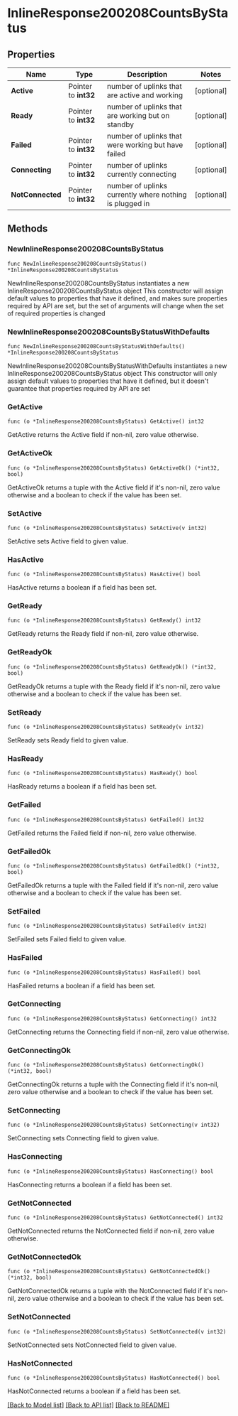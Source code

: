 # InlineResponse200208CountsByStatus

## Properties

Name | Type | Description | Notes
------------ | ------------- | ------------- | -------------
**Active** | Pointer to **int32** | number of uplinks that are active and working | [optional] 
**Ready** | Pointer to **int32** | number of uplinks that are working but on standby | [optional] 
**Failed** | Pointer to **int32** | number of uplinks that were working but have failed | [optional] 
**Connecting** | Pointer to **int32** | number of uplinks currently connecting | [optional] 
**NotConnected** | Pointer to **int32** | number of uplinks currently where nothing is plugged in | [optional] 

## Methods

### NewInlineResponse200208CountsByStatus

`func NewInlineResponse200208CountsByStatus() *InlineResponse200208CountsByStatus`

NewInlineResponse200208CountsByStatus instantiates a new InlineResponse200208CountsByStatus object
This constructor will assign default values to properties that have it defined,
and makes sure properties required by API are set, but the set of arguments
will change when the set of required properties is changed

### NewInlineResponse200208CountsByStatusWithDefaults

`func NewInlineResponse200208CountsByStatusWithDefaults() *InlineResponse200208CountsByStatus`

NewInlineResponse200208CountsByStatusWithDefaults instantiates a new InlineResponse200208CountsByStatus object
This constructor will only assign default values to properties that have it defined,
but it doesn't guarantee that properties required by API are set

### GetActive

`func (o *InlineResponse200208CountsByStatus) GetActive() int32`

GetActive returns the Active field if non-nil, zero value otherwise.

### GetActiveOk

`func (o *InlineResponse200208CountsByStatus) GetActiveOk() (*int32, bool)`

GetActiveOk returns a tuple with the Active field if it's non-nil, zero value otherwise
and a boolean to check if the value has been set.

### SetActive

`func (o *InlineResponse200208CountsByStatus) SetActive(v int32)`

SetActive sets Active field to given value.

### HasActive

`func (o *InlineResponse200208CountsByStatus) HasActive() bool`

HasActive returns a boolean if a field has been set.

### GetReady

`func (o *InlineResponse200208CountsByStatus) GetReady() int32`

GetReady returns the Ready field if non-nil, zero value otherwise.

### GetReadyOk

`func (o *InlineResponse200208CountsByStatus) GetReadyOk() (*int32, bool)`

GetReadyOk returns a tuple with the Ready field if it's non-nil, zero value otherwise
and a boolean to check if the value has been set.

### SetReady

`func (o *InlineResponse200208CountsByStatus) SetReady(v int32)`

SetReady sets Ready field to given value.

### HasReady

`func (o *InlineResponse200208CountsByStatus) HasReady() bool`

HasReady returns a boolean if a field has been set.

### GetFailed

`func (o *InlineResponse200208CountsByStatus) GetFailed() int32`

GetFailed returns the Failed field if non-nil, zero value otherwise.

### GetFailedOk

`func (o *InlineResponse200208CountsByStatus) GetFailedOk() (*int32, bool)`

GetFailedOk returns a tuple with the Failed field if it's non-nil, zero value otherwise
and a boolean to check if the value has been set.

### SetFailed

`func (o *InlineResponse200208CountsByStatus) SetFailed(v int32)`

SetFailed sets Failed field to given value.

### HasFailed

`func (o *InlineResponse200208CountsByStatus) HasFailed() bool`

HasFailed returns a boolean if a field has been set.

### GetConnecting

`func (o *InlineResponse200208CountsByStatus) GetConnecting() int32`

GetConnecting returns the Connecting field if non-nil, zero value otherwise.

### GetConnectingOk

`func (o *InlineResponse200208CountsByStatus) GetConnectingOk() (*int32, bool)`

GetConnectingOk returns a tuple with the Connecting field if it's non-nil, zero value otherwise
and a boolean to check if the value has been set.

### SetConnecting

`func (o *InlineResponse200208CountsByStatus) SetConnecting(v int32)`

SetConnecting sets Connecting field to given value.

### HasConnecting

`func (o *InlineResponse200208CountsByStatus) HasConnecting() bool`

HasConnecting returns a boolean if a field has been set.

### GetNotConnected

`func (o *InlineResponse200208CountsByStatus) GetNotConnected() int32`

GetNotConnected returns the NotConnected field if non-nil, zero value otherwise.

### GetNotConnectedOk

`func (o *InlineResponse200208CountsByStatus) GetNotConnectedOk() (*int32, bool)`

GetNotConnectedOk returns a tuple with the NotConnected field if it's non-nil, zero value otherwise
and a boolean to check if the value has been set.

### SetNotConnected

`func (o *InlineResponse200208CountsByStatus) SetNotConnected(v int32)`

SetNotConnected sets NotConnected field to given value.

### HasNotConnected

`func (o *InlineResponse200208CountsByStatus) HasNotConnected() bool`

HasNotConnected returns a boolean if a field has been set.


[[Back to Model list]](../README.md#documentation-for-models) [[Back to API list]](../README.md#documentation-for-api-endpoints) [[Back to README]](../README.md)


